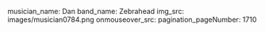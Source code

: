 musician_name: Dan
band_name: Zebrahead
img_src: images/musician0784.png
onmouseover_src: 
pagination_pageNumber: 1710